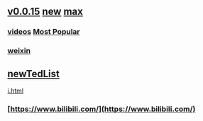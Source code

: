 ## [v0.0.15](https://github.com/littleflute/newTed/edit/master/README.md) [new](new) [max](max)
### [videos](https://www.youtube.com/user/TEDtalksDirector/videos) [Most Popular](https://www.youtube.com/user/TEDtalksDirector/videos?view=0&sort=p&flow=grid)
### [weixin](https://github.com/littleflute/weixin)

## [newTedList](https://www.youtube.com/user/TEDtalksDirector/videos)
<a href="i.html" target="_blank">i.html</a>
### [https://www.bilibili.com/](https://www.bilibili.com/)
